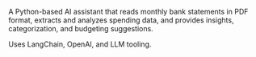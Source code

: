 A Python-based AI assistant that reads monthly bank statements in PDF format, extracts and analyzes spending data, and provides insights, categorization, and budgeting suggestions.

Uses LangChain, OpenAI, and LLM tooling.
